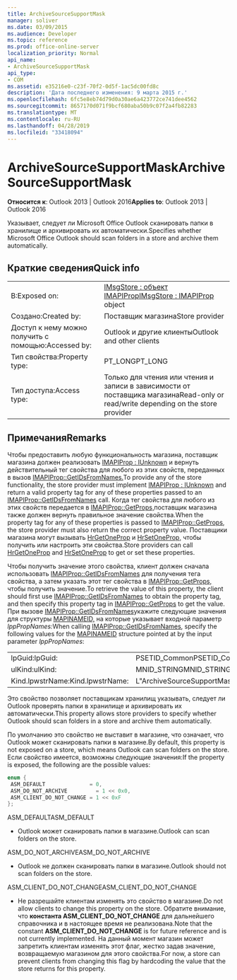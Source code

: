 ```yaml
---
title: ArchiveSourceSupportMask
manager: soliver
ms.date: 03/09/2015
ms.audience: Developer
ms.topic: reference
ms.prod: office-online-server
localization_priority: Normal
api_name:
- ArchiveSourceSupportMask
api_type:
- COM
ms.assetid: e35216e0-c23f-70f2-0d5f-1ac5dc00fd8c
description: 'Дата последнего изменения: 9 марта 2015 г.'
ms.openlocfilehash: 6fc5e8eb74d79d0a30ae6a423772ce741dee4562
ms.sourcegitcommit: 8657170d071f9bcf680aba50b9c07f2a4fb82283
ms.translationtype: MT
ms.contentlocale: ru-RU
ms.lasthandoff: 04/28/2019
ms.locfileid: "33418094"
---
```

# <a name="archivesourcesupportmask"></a><span data-ttu-id="dc3f0-103">ArchiveSourceSupportMask</span><span class="sxs-lookup"><span data-stu-id="dc3f0-103">ArchiveSourceSupportMask</span></span>

  
  
<span data-ttu-id="dc3f0-104">**Относится к**: Outlook 2013 | Outlook 2016</span><span class="sxs-lookup"><span data-stu-id="dc3f0-104">**Applies to**: Outlook 2013 | Outlook 2016</span></span> 
  
<span data-ttu-id="dc3f0-105">Указывает, следует ли Microsoft Office Outlook сканировать папки в хранилище и архивировать их автоматически.</span><span class="sxs-lookup"><span data-stu-id="dc3f0-105">Specifies whether Microsoft Office Outlook should scan folders in a store and archive them automatically.</span></span>
  
## <a name="quick-info"></a><span data-ttu-id="dc3f0-106">Краткие сведения</span><span class="sxs-lookup"><span data-stu-id="dc3f0-106">Quick info</span></span>

|||
|:-----|:-----|
|<span data-ttu-id="dc3f0-107">В:</span><span class="sxs-lookup"><span data-stu-id="dc3f0-107">Exposed on:</span></span>  <br/> |<span data-ttu-id="dc3f0-108">[IMsgStore : объект IMAPIProp](imsgstoreimapiprop.md)</span><span class="sxs-lookup"><span data-stu-id="dc3f0-108">[IMsgStore : IMAPIProp](imsgstoreimapiprop.md) object</span></span>  <br/> |
|<span data-ttu-id="dc3f0-109">Создано:</span><span class="sxs-lookup"><span data-stu-id="dc3f0-109">Created by:</span></span>  <br/> |<span data-ttu-id="dc3f0-110">Поставщик магазина</span><span class="sxs-lookup"><span data-stu-id="dc3f0-110">Store provider</span></span>  <br/> |
|<span data-ttu-id="dc3f0-111">Доступ к нему можно получить с помощью:</span><span class="sxs-lookup"><span data-stu-id="dc3f0-111">Accessed by:</span></span>  <br/> |<span data-ttu-id="dc3f0-112">Outlook и другие клиенты</span><span class="sxs-lookup"><span data-stu-id="dc3f0-112">Outlook and other clients</span></span>  <br/> |
|<span data-ttu-id="dc3f0-113">Тип свойства:</span><span class="sxs-lookup"><span data-stu-id="dc3f0-113">Property type:</span></span>  <br/> |<span data-ttu-id="dc3f0-114">PT_LONG</span><span class="sxs-lookup"><span data-stu-id="dc3f0-114">PT_LONG</span></span>  <br/> |
|<span data-ttu-id="dc3f0-115">Тип доступа:</span><span class="sxs-lookup"><span data-stu-id="dc3f0-115">Access type:</span></span>  <br/> |<span data-ttu-id="dc3f0-116">Только для чтения или чтения и записи в зависимости от поставщика магазина</span><span class="sxs-lookup"><span data-stu-id="dc3f0-116">Read-only or read/write depending on the store provider</span></span>  <br/> |
   
## <a name="remarks"></a><span data-ttu-id="dc3f0-117">Примечания</span><span class="sxs-lookup"><span data-stu-id="dc3f0-117">Remarks</span></span>

<span data-ttu-id="dc3f0-118">Чтобы предоставить любую функциональность магазина, поставщик магазина должен реализовать [IMAPIProp : IUnknown](imapipropiunknown.md) и вернуть действительный тег свойства для любого из этих свойств, переданных в вызов [IMAPIProp::GetIDsFromNames.](imapiprop-getidsfromnames.md)</span><span class="sxs-lookup"><span data-stu-id="dc3f0-118">To provide any of the store functionality, the store provider must implement [IMAPIProp : IUnknown](imapipropiunknown.md) and return a valid property tag for any of these properties passed to an [IMAPIProp::GetIDsFromNames](imapiprop-getidsfromnames.md) call.</span></span> <span data-ttu-id="dc3f0-119">Когда тег свойства для любого из этих свойств передается в [IMAPIProp::GetProps,](imapiprop-getprops.md)поставщик магазина также должен вернуть правильное значение свойства.</span><span class="sxs-lookup"><span data-stu-id="dc3f0-119">When the property tag for any of these properties is passed to [IMAPIProp::GetProps](imapiprop-getprops.md), the store provider must also return the correct property value.</span></span> <span data-ttu-id="dc3f0-120">Поставщики магазина могут вызывать [HrGetOneProp](hrgetoneprop.md) и [HrSetOneProp,](hrsetoneprop.md) чтобы получить или настроить эти свойства.</span><span class="sxs-lookup"><span data-stu-id="dc3f0-120">Store providers can call [HrGetOneProp](hrgetoneprop.md) and [HrSetOneProp](hrsetoneprop.md) to get or set these properties.</span></span> 
  
<span data-ttu-id="dc3f0-121">Чтобы получить значение этого свойства, клиент должен сначала использовать [IMAPIProp::GetIDsFromNames](imapiprop-getidsfromnames.md) для получения тега свойства, а затем указать этот тег свойства в [IMAPIProp::GetProps,](imapiprop-getprops.md) чтобы получить значение.</span><span class="sxs-lookup"><span data-stu-id="dc3f0-121">To retrieve the value of this property, the client should first use [IMAPIProp::GetIDsFromNames](imapiprop-getidsfromnames.md) to obtain the property tag, and then specify this property tag in [IMAPIProp::GetProps](imapiprop-getprops.md) to get the value.</span></span> <span data-ttu-id="dc3f0-122">При вызове [IMAPIProp::GetIDsFromNames](imapiprop-getidsfromnames.md)укажите следующие значения для структуры [MAPINAMEID,](mapinameid.md) на которые указывает входной параметр _lppPropNames:_</span><span class="sxs-lookup"><span data-stu-id="dc3f0-122">When calling [IMAPIProp::GetIDsFromNames](imapiprop-getidsfromnames.md), specify the following values for the [MAPINAMEID](mapinameid.md) structure pointed at by the input parameter  _lppPropNames_:</span></span>
  
|||
|:-----|:-----|
|<span data-ttu-id="dc3f0-123">lpGuid:</span><span class="sxs-lookup"><span data-stu-id="dc3f0-123">lpGuid:</span></span>  <br/> |<span data-ttu-id="dc3f0-124">PSETID_Common</span><span class="sxs-lookup"><span data-stu-id="dc3f0-124">PSETID_Common</span></span>  <br/> |
|<span data-ttu-id="dc3f0-125">ulKind:</span><span class="sxs-lookup"><span data-stu-id="dc3f0-125">ulKind:</span></span>  <br/> |<span data-ttu-id="dc3f0-126">MNID_STRING</span><span class="sxs-lookup"><span data-stu-id="dc3f0-126">MNID_STRING</span></span>  <br/> |
|<span data-ttu-id="dc3f0-127">Kind.lpwstrName:</span><span class="sxs-lookup"><span data-stu-id="dc3f0-127">Kind.lpwstrName:</span></span>  <br/> |<span data-ttu-id="dc3f0-128">L"ArchiveSourceSupportMask"</span><span class="sxs-lookup"><span data-stu-id="dc3f0-128">L"ArchiveSourceSupportMask"</span></span>  <br/> |
   
<span data-ttu-id="dc3f0-129">Это свойство позволяет поставщикам хранилищ указывать, следует ли Outlook проверять папки в хранилище и архивировать их автоматически.</span><span class="sxs-lookup"><span data-stu-id="dc3f0-129">This property allows store providers to specify whether Outlook should scan folders in a store and archive them automatically.</span></span>
  
<span data-ttu-id="dc3f0-130">По умолчанию это свойство не выставит в магазине, что означает, что Outlook может сканировать папки в магазине.</span><span class="sxs-lookup"><span data-stu-id="dc3f0-130">By default, this property is not exposed on a store, which means Outlook can scan folders on the store.</span></span> <span data-ttu-id="dc3f0-131">Если свойство имеется, возможны следующие значения:</span><span class="sxs-lookup"><span data-stu-id="dc3f0-131">If the property is exposed, the following are the possible values:</span></span>
  
```cpp
enum { 
 ASM_DEFAULT              = 0, 
 ASM_DO_NOT_ARCHIVE         = 1 << 0x0, 
 ASM_CLIENT_DO_NOT_CHANGE = 1 << 0xF 
};
```

<span data-ttu-id="dc3f0-132">ASM_DEFAULT</span><span class="sxs-lookup"><span data-stu-id="dc3f0-132">ASM_DEFAULT</span></span>
  
- <span data-ttu-id="dc3f0-133">Outlook может сканировать папки в магазине.</span><span class="sxs-lookup"><span data-stu-id="dc3f0-133">Outlook can scan folders on the store.</span></span>
    
<span data-ttu-id="dc3f0-134">ASM_DO_NOT_ARCHIVE</span><span class="sxs-lookup"><span data-stu-id="dc3f0-134">ASM_DO_NOT_ARCHIVE</span></span>
  
- <span data-ttu-id="dc3f0-135">Outlook не должен сканировать папки в магазине.</span><span class="sxs-lookup"><span data-stu-id="dc3f0-135">Outlook should not scan folders on the store.</span></span>
    
<span data-ttu-id="dc3f0-136">ASM_CLIENT_DO_NOT_CHANGE</span><span class="sxs-lookup"><span data-stu-id="dc3f0-136">ASM_CLIENT_DO_NOT_CHANGE</span></span>
  
- <span data-ttu-id="dc3f0-137">Не разрешайте клиентам изменять это свойство в магазине.</span><span class="sxs-lookup"><span data-stu-id="dc3f0-137">Do not allow clients to change this property on the store.</span></span> <span data-ttu-id="dc3f0-138">Обратите внимание, что **константа ASM_CLIENT_DO_NOT_CHANGE** для дальнейшего справочника и в настоящее время не реализована.</span><span class="sxs-lookup"><span data-stu-id="dc3f0-138">Note that the constant **ASM_CLIENT_DO_NOT_CHANGE** is for future reference and is not currently implemented.</span></span> <span data-ttu-id="dc3f0-139">На данный момент магазин может запретить клиентам изменять этот флаг, жестко задав значение, возвращаемую магазином для этого свойства.</span><span class="sxs-lookup"><span data-stu-id="dc3f0-139">For now, a store can prevent clients from changing this flag by hardcoding the value that the store returns for this property.</span></span> 
    

